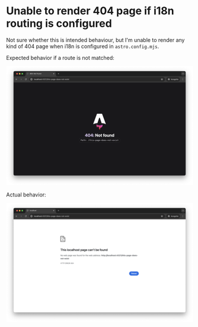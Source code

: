 # Unable to render 404 page if i18n routing is configured

Not sure whether this is intended behaviour, but I'm unable to render any kind of 404 page when i18n is configured in `astro.config.mjs`.

Expected behavior if a route is not matched:

![Expected behavior](/public/expected.png)

Actual behavior:

![Actual behavior](/public/actual.png)
